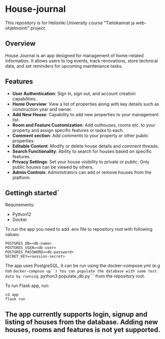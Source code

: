 # House-journal
This repository is for Helisinki University course "Tietokannat ja web-ohjelmointi" project.

## Overview
House Journal is an app designed for management of home-related information. It allows users to log events, track renovations, store technical data, and set reminders for upcoming maintenance tasks.

## Features

- **User Authentication**: Sign in, sign out, and account creation capabilities.
- **Home Overview**: View a list of properties along with key details such as construction year and owner.
- **Add New House**: Capability to add new properties to your management list.
- **Room and Feature Customization**: Add outhouses, rooms etc. to your property and assign specific features or tasks to each.
- **Comment section**: Add comments to your property or other public properties.
- **Editable Content**: Modify or delete house details and comment threads.
- **Search Functionality**: Ability to search for houses based on specific features.
- **Privacy Settings**: Set your house visibility to private or public. Only public houses can be viewed by others.
- **Admin Controls**: Administrators can add or remove houses from the platform.


## Gettingh started`
Requirements:
- Python12
- Docker

To run the app you need to add .env file to repository root with following values:
```
POSTGRES_DB=<db-name>
POSTGRES_USER=<db-user>
POSTGRES_PASSWORD=<db-password>
SECRET_KEY=<session-secret>
```

The app uses PostgreSQL, it can be run using the docker-compose.yml (e.g run ```docker-compose up``)
You can populate the database with some test data by running ```python3 populate_db.py``` from the repository root.

To run Flask app, run:
```
cd app
flask run
```

## The app currently supports login, signup and listing of houses from the database. Adding new houses, rooms and features is not yet supported.